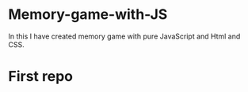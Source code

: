 # Memory-game-with-JS
In this I have created memory game with pure JavaScript and Html and CSS.

# First repo
